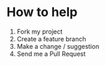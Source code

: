 # How to help
1. Fork my project
1. Create a feature branch
1. Make a change / suggestion
1. Send me a Pull Request